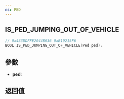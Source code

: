 ```yaml
---
ns: PED
---
```

## IS_PED_JUMPING_OUT_OF_VEHICLE

```c
// 0x433DDFFE2044B636 0xB19215F6
BOOL IS_PED_JUMPING_OUT_OF_VEHICLE(Ped ped);
```


## 參數
* **ped**: 

## 返回值
